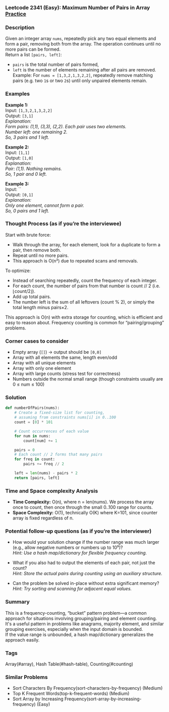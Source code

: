 ### Leetcode 2341 (Easy): Maximum Number of Pairs in Array [Practice](https://leetcode.com/problems/maximum-number-of-pairs-in-array)

### Description  
Given an integer array `nums`, repeatedly pick any two equal elements and form a pair, removing both from the array. The operation continues until no more pairs can be formed.  
Return a list `[pairs, left]`:  
- `pairs` is the total number of pairs formed,  
- `left` is the number of elements remaining after all pairs are removed.  
Example: For `nums = [1,3,2,1,3,2,2]`, repeatedly remove matching pairs (e.g. two `1`s or two `2`s) until only unpaired elements remain.

### Examples  

**Example 1:**  
Input: `[1,3,2,1,3,2,2]`  
Output: `[3,1]`  
*Explanation:  
Form pairs: (1,1), (3,3), (2,2). Each pair uses two elements.  
Number left: one remaining 2.  
So, 3 pairs and 1 left.*

**Example 2:**  
Input: `[1,1]`  
Output: `[1,0]`  
*Explanation:  
Pair: (1,1). Nothing remains.  
So, 1 pair and 0 left.*

**Example 3:**  
Input: ``  
Output: `[0,1]`  
*Explanation:  
Only one element, cannot form a pair.  
So, 0 pairs and 1 left.*

### Thought Process (as if you’re the interviewee)  
Start with brute force:  
- Walk through the array, for each element, look for a duplicate to form a pair, then remove both.  
- Repeat until no more pairs.  
- This approach is O(n²) due to repeated scans and removals.
  
To optimize:  
- Instead of searching repeatedly, count the frequency of each integer.
- For each count, the number of pairs from that number is count // 2 (i.e. ⌊count/2⌋).  
- Add up total pairs.  
- The number left is the sum of all leftovers (count % 2), or simply the total length minus pairs×2.
  
This approach is O(n) with extra storage for counting, which is efficient and easy to reason about. Frequency counting is common for “pairing/grouping” problems.

### Corner cases to consider  
- Empty array (`[]`) → output should be `[0,0]`
- Array with all elements the same, length even/odd
- Array with all unique elements
- Array with only one element
- Array with large counts (stress test for correctness)
- Numbers outside the normal small range (though constraints usually are 0 ≤ num ≤ 100)

### Solution

```python
def numberOfPairs(nums):
    # Create a fixed-size list for counting,
    # assuming from constraints nums[i] in 0..100
    count = [0] * 101

    # Count occurrences of each value
    for num in nums:
        count[num] += 1

    pairs = 0
    # Each count // 2 forms that many pairs
    for freq in count:
        pairs += freq // 2

    left = len(nums) - pairs * 2
    return [pairs, left]
```

### Time and Space complexity Analysis  

- **Time Complexity:** O(n), where n = len(nums). We process the array once to count, then once through the small 0..100 range for counts.
- **Space Complexity:** O(1), technically O(K) where K=101, since counter array is fixed regardless of n.

### Potential follow-up questions (as if you’re the interviewer)  

- How would your solution change if the number range was much larger (e.g., allow negative numbers or numbers up to 10⁹)?  
  *Hint: Use a hash map/dictionary for flexible frequency counting.*

- What if you also had to output the elements of each pair, not just the count?  
  *Hint: Store the actual pairs during counting using an auxiliary structure.*

- Can the problem be solved in-place without extra significant memory?  
  *Hint: Try sorting and scanning for adjacent equal values.*

### Summary
This is a frequency-counting, “bucket” pattern problem—a common approach for situations involving grouping/pairing and element counting.  
It's a useful pattern in problems like anagrams, majority element, and similar grouping exercises, especially when the input domain is bounded.  
If the value range is unbounded, a hash map/dictionary generalizes the approach easily.

### Tags
Array(#array), Hash Table(#hash-table), Counting(#counting)

### Similar Problems
- Sort Characters By Frequency(sort-characters-by-frequency) (Medium)
- Top K Frequent Words(top-k-frequent-words) (Medium)
- Sort Array by Increasing Frequency(sort-array-by-increasing-frequency) (Easy)